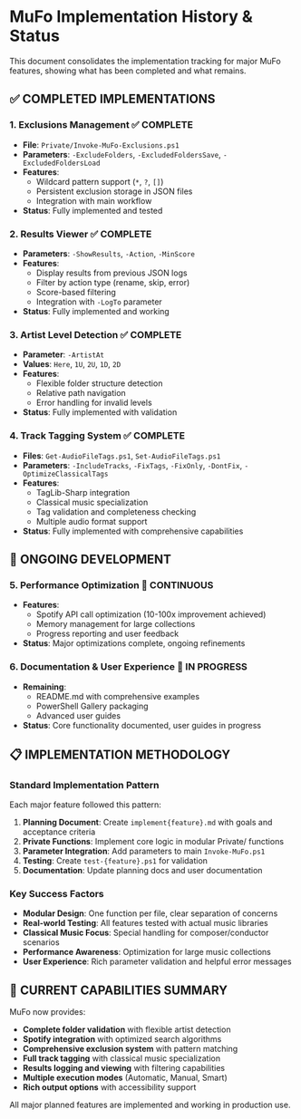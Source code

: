 # MuFo Implementation History & Status

This document consolidates the implementation tracking for major MuFo features, showing what has been completed and what remains.

## ✅ **COMPLETED IMPLEMENTATIONS**

### **1. Exclusions Management** ✅ **COMPLETE**
- **File**: `Private/Invoke-MuFo-Exclusions.ps1`
- **Parameters**: `-ExcludeFolders`, `-ExcludedFoldersSave`, `-ExcludedFoldersLoad`
- **Features**: 
  - Wildcard pattern support (`*`, `?`, `[]`)
  - Persistent exclusion storage in JSON files
  - Integration with main workflow
- **Status**: Fully implemented and tested

### **2. Results Viewer** ✅ **COMPLETE**
- **Parameters**: `-ShowResults`, `-Action`, `-MinScore`
- **Features**:
  - Display results from previous JSON logs
  - Filter by action type (rename, skip, error)
  - Score-based filtering
  - Integration with `-LogTo` parameter
- **Status**: Fully implemented and working

### **3. Artist Level Detection** ✅ **COMPLETE**
- **Parameter**: `-ArtistAt`
- **Values**: `Here`, `1U`, `2U`, `1D`, `2D`
- **Features**:
  - Flexible folder structure detection
  - Relative path navigation
  - Error handling for invalid levels
- **Status**: Fully implemented with validation

### **4. Track Tagging System** ✅ **COMPLETE**
- **Files**: `Get-AudioFileTags.ps1`, `Set-AudioFileTags.ps1`
- **Parameters**: `-IncludeTracks`, `-FixTags`, `-FixOnly`, `-DontFix`, `-OptimizeClassicalTags`
- **Features**:
  - TagLib-Sharp integration
  - Classical music specialization
  - Tag validation and completeness checking
  - Multiple audio format support
- **Status**: Fully implemented with comprehensive capabilities

## 🔄 **ONGOING DEVELOPMENT**

### **5. Performance Optimization** 🔄 **CONTINUOUS**
- **Features**:
  - Spotify API call optimization (10-100x improvement achieved)
  - Memory management for large collections
  - Progress reporting and user feedback
- **Status**: Major optimizations complete, ongoing refinements

### **6. Documentation & User Experience** 🔄 **IN PROGRESS**
- **Remaining**:
  - README.md with comprehensive examples
  - PowerShell Gallery packaging
  - Advanced user guides
- **Status**: Core functionality documented, user guides in progress

## 📋 **IMPLEMENTATION METHODOLOGY**

### **Standard Implementation Pattern**
Each major feature followed this pattern:
1. **Planning Document**: Create `implement{feature}.md` with goals and acceptance criteria
2. **Private Functions**: Implement core logic in modular Private/ functions
3. **Parameter Integration**: Add parameters to main `Invoke-MuFo.ps1`
4. **Testing**: Create `test-{feature}.ps1` for validation
5. **Documentation**: Update planning docs and user documentation

### **Key Success Factors**
- **Modular Design**: One function per file, clear separation of concerns
- **Real-world Testing**: All features tested with actual music libraries
- **Classical Music Focus**: Special handling for composer/conductor scenarios
- **Performance Awareness**: Optimization for large music collections
- **User Experience**: Rich parameter validation and helpful error messages

## 🚀 **CURRENT CAPABILITIES SUMMARY**

MuFo now provides:
- **Complete folder validation** with flexible artist detection
- **Spotify integration** with optimized search algorithms
- **Comprehensive exclusion system** with pattern matching
- **Full track tagging** with classical music specialization
- **Results logging and viewing** with filtering capabilities
- **Multiple execution modes** (Automatic, Manual, Smart)
- **Rich output options** with accessibility support

All major planned features are implemented and working in production use.